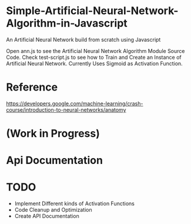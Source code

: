# Simple-Artificial-Neural-Network-Algorithm-in-Javascript
An Artificial Neural Network build from scratch using Javascript

Open ann.js to see the Artificial Neural Network Algorithm Module Source Code.
Check test-script.js to see how to Train and Create an Instance of Artificial Neural Network.
Currently Uses Sigmoid as Activation Function.

# Reference
https://developers.google.com/machine-learning/crash-course/introduction-to-neural-networks/anatomy

# (Work in Progress)
# Api Documentation

# TODO
* Implement Different kinds of Activation Functions
* Code Cleanup and Optimization
* Create API Documentation